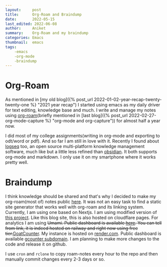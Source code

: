 ```yaml
---
layout:     post
title:      Org-Roam and Braindump
date:       2022-05-15
last_edited: 2022-06-08
author:     Aniket
summary:    Org-Roam and my braindump
categories: Emacs
thumbnail:  emacs
tags:
    -emacs
    -org-mode
    -braindump
---
```


# Org-Roam
As mentioned in [my old blog]({% post_url 2022-01-02-year-recap-twenty-twenty-one %} "2021 year recap") I started using emacs as my daily driver for text editing, knowledge base and much. I write and manage my notes using [org-roam](https://www.orgroam.com/manual.html "Link to orgroam.com")(briefly mentioned in [last blog]({% post_url 2022-02-27-org-mode-capture %} "org-mode and org-capture")) for almost half a year now.

I did most of my college assignments(writing in org-mode and exporting to odt/word or pdf). And so far I am still in love with it. Recently I found about [logseq](https://logseq.com/ "logseq knowledge base") too, an open source multi-platform knowledge management software, much like but a little less refined than [obsidian](https://obsidian.md/). It both supports org-mode and markdown. I only use it on my smartphone where it works pretty well.

# Braindump
I think knowledge should be shared and that's why I decided to make my org-roam(most of) notes public [here](https://notes.aniketsingh.net/archive). It was not an easy task to find a static site generator that works well with org-roam and its linking system. Currently, I am using one based on Nextjs. I am using modified version of [this project](https://github.com/rasendubi/uniorg/tree/master/examples/org-braindump). Like this blog site, this is also hosted on cloudflare pages. For analytics I am using ~~Umami. Public dashboard is available [here](https://umami-production-dd92.up.railway.app/share/a5Vc70nH/braindump). You can tell from link, it is indeed hosted on railway and right now using free tier.~~[GoatCounter](https://www.goatcounter.com/ "GoatCounter homepage"). My instance is hosted on [render.com](https://render.com/). Public dashboard is available [gcounter subdomain](https://gcounter.aniketsingh.net/). I am planning to make more changes to the code and release it on github.

I use `cron` and `rclone` to copy roam-notes every hour to the repo and then manually commit changes every 2-3 days or so.
